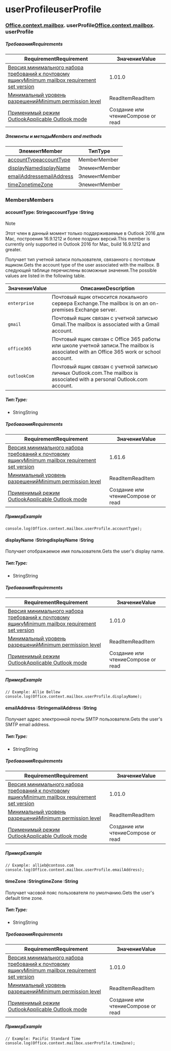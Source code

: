 
# <a name="userprofile"></a><span data-ttu-id="bc66d-101">userProfile</span><span class="sxs-lookup"><span data-stu-id="bc66d-101">userProfile</span></span>

### <span data-ttu-id="bc66d-p101">[Office](Office.md)[.context](Office.context.md)[.mailbox](Office.context.mailbox.md). userProfile</span><span class="sxs-lookup"><span data-stu-id="bc66d-p101">[Office](Office.md)[.context](Office.context.md)[.mailbox](Office.context.mailbox.md). userProfile</span></span>

##### <a name="requirements"></a><span data-ttu-id="bc66d-104">Требования</span><span class="sxs-lookup"><span data-stu-id="bc66d-104">Requirements</span></span>

|<span data-ttu-id="bc66d-105">Requirement</span><span class="sxs-lookup"><span data-stu-id="bc66d-105">Requirement</span></span>| <span data-ttu-id="bc66d-106">Значение</span><span class="sxs-lookup"><span data-stu-id="bc66d-106">Value</span></span>|
|---|---|
|[<span data-ttu-id="bc66d-107">Версия минимального набора требований к почтовому ящику</span><span class="sxs-lookup"><span data-stu-id="bc66d-107">Minimum mailbox requirement set version</span></span>](/javascript/office/requirement-sets/outlook-api-requirement-sets)| <span data-ttu-id="bc66d-108">1.0</span><span class="sxs-lookup"><span data-stu-id="bc66d-108">1.0</span></span>|
|[<span data-ttu-id="bc66d-109">Минимальный уровень разрешений</span><span class="sxs-lookup"><span data-stu-id="bc66d-109">Minimum permission level</span></span>](https://docs.microsoft.com/outlook/add-ins/understanding-outlook-add-in-permissions)| <span data-ttu-id="bc66d-110">ReadItem</span><span class="sxs-lookup"><span data-stu-id="bc66d-110">ReadItem</span></span>|
|[<span data-ttu-id="bc66d-111">Применимый режим Outlook</span><span class="sxs-lookup"><span data-stu-id="bc66d-111">Applicable Outlook mode</span></span>](https://docs.microsoft.com/outlook/add-ins/#extension-points)| <span data-ttu-id="bc66d-112">Создание или чтение</span><span class="sxs-lookup"><span data-stu-id="bc66d-112">Compose or read</span></span>|

##### <a name="members-and-methods"></a><span data-ttu-id="bc66d-113">Элементы и методы</span><span class="sxs-lookup"><span data-stu-id="bc66d-113">Members and methods</span></span>

| <span data-ttu-id="bc66d-114">Элемент</span><span class="sxs-lookup"><span data-stu-id="bc66d-114">Member</span></span> | <span data-ttu-id="bc66d-115">Тип</span><span class="sxs-lookup"><span data-stu-id="bc66d-115">Type</span></span> |
|--------|------|
| [<span data-ttu-id="bc66d-116">accountType</span><span class="sxs-lookup"><span data-stu-id="bc66d-116">accountType</span></span>](#accounttype-string) | <span data-ttu-id="bc66d-117">Member</span><span class="sxs-lookup"><span data-stu-id="bc66d-117">Member</span></span> |
| [<span data-ttu-id="bc66d-118">displayName</span><span class="sxs-lookup"><span data-stu-id="bc66d-118">displayName</span></span>](#displayname-string) | <span data-ttu-id="bc66d-119">Элемент</span><span class="sxs-lookup"><span data-stu-id="bc66d-119">Member</span></span> |
| [<span data-ttu-id="bc66d-120">emailAddress</span><span class="sxs-lookup"><span data-stu-id="bc66d-120">emailAddress</span></span>](#emailaddress-string) | <span data-ttu-id="bc66d-121">Элемент</span><span class="sxs-lookup"><span data-stu-id="bc66d-121">Member</span></span> |
| [<span data-ttu-id="bc66d-122">timeZone</span><span class="sxs-lookup"><span data-stu-id="bc66d-122">timeZone</span></span>](#timezone-string) | <span data-ttu-id="bc66d-123">Элемент</span><span class="sxs-lookup"><span data-stu-id="bc66d-123">Member</span></span> |

### <a name="members"></a><span data-ttu-id="bc66d-124">Members</span><span class="sxs-lookup"><span data-stu-id="bc66d-124">Members</span></span>

####  <a name="accounttype-string"></a><span data-ttu-id="bc66d-125">accountType: String</span><span class="sxs-lookup"><span data-stu-id="bc66d-125">accountType :String</span></span>

> [!NOTE]
> <span data-ttu-id="bc66d-126">Этот член в данный момент только поддерживаемые в Outlook 2016 для Mac, построения 16.9.1212 и более поздних версий.</span><span class="sxs-lookup"><span data-stu-id="bc66d-126">This member is currently only supported in Outlook 2016 for Mac, build 16.9.1212 and greater.</span></span>

<span data-ttu-id="bc66d-127">Получает тип учетной записи пользователя, связанного с почтовым ящиком.</span><span class="sxs-lookup"><span data-stu-id="bc66d-127">Gets the account type of the user associated with the mailbox.</span></span> <span data-ttu-id="bc66d-128">В следующей таблице перечислены возможные значения.</span><span class="sxs-lookup"><span data-stu-id="bc66d-128">The possible values are listed in the following table.</span></span>

| <span data-ttu-id="bc66d-129">Значение</span><span class="sxs-lookup"><span data-stu-id="bc66d-129">Value</span></span> | <span data-ttu-id="bc66d-130">Описание</span><span class="sxs-lookup"><span data-stu-id="bc66d-130">Description</span></span> |
|-------|-------------|
| `enterprise` | <span data-ttu-id="bc66d-131">Почтовый ящик относится локального сервера Exchange.</span><span class="sxs-lookup"><span data-stu-id="bc66d-131">The mailbox is on an on-premises Exchange server.</span></span> |
| `gmail` | <span data-ttu-id="bc66d-132">Почтовый ящик связан с учетной записью Gmail.</span><span class="sxs-lookup"><span data-stu-id="bc66d-132">The mailbox is associated with a Gmail account.</span></span> |
| `office365` | <span data-ttu-id="bc66d-133">Почтовый ящик связан с Office 365 работы или школе учетной записи.</span><span class="sxs-lookup"><span data-stu-id="bc66d-133">The mailbox is associated with an Office 365 work or school account.</span></span> |
| `outlookCom` | <span data-ttu-id="bc66d-134">Почтовый ящик связан с учетной записью личных Outlook.com.</span><span class="sxs-lookup"><span data-stu-id="bc66d-134">The mailbox is associated with a personal Outlook.com account.</span></span> |

##### <a name="type"></a><span data-ttu-id="bc66d-135">Тип:</span><span class="sxs-lookup"><span data-stu-id="bc66d-135">Type:</span></span>

*   <span data-ttu-id="bc66d-136">String</span><span class="sxs-lookup"><span data-stu-id="bc66d-136">String</span></span>

##### <a name="requirements"></a><span data-ttu-id="bc66d-137">Требования</span><span class="sxs-lookup"><span data-stu-id="bc66d-137">Requirements</span></span>

|<span data-ttu-id="bc66d-138">Requirement</span><span class="sxs-lookup"><span data-stu-id="bc66d-138">Requirement</span></span>| <span data-ttu-id="bc66d-139">Значение</span><span class="sxs-lookup"><span data-stu-id="bc66d-139">Value</span></span>|
|---|---|
|[<span data-ttu-id="bc66d-140">Версия минимального набора требований к почтовому ящику</span><span class="sxs-lookup"><span data-stu-id="bc66d-140">Minimum mailbox requirement set version</span></span>](/javascript/office/requirement-sets/outlook-api-requirement-sets)| <span data-ttu-id="bc66d-141">1.6</span><span class="sxs-lookup"><span data-stu-id="bc66d-141">1.6</span></span> |
|[<span data-ttu-id="bc66d-142">Минимальный уровень разрешений</span><span class="sxs-lookup"><span data-stu-id="bc66d-142">Minimum permission level</span></span>](https://docs.microsoft.com/outlook/add-ins/understanding-outlook-add-in-permissions)| <span data-ttu-id="bc66d-143">ReadItem</span><span class="sxs-lookup"><span data-stu-id="bc66d-143">ReadItem</span></span>|
|[<span data-ttu-id="bc66d-144">Применимый режим Outlook</span><span class="sxs-lookup"><span data-stu-id="bc66d-144">Applicable Outlook mode</span></span>](https://docs.microsoft.com/outlook/add-ins/#extension-points)| <span data-ttu-id="bc66d-145">Создание или чтение</span><span class="sxs-lookup"><span data-stu-id="bc66d-145">Compose or read</span></span>|

##### <a name="example"></a><span data-ttu-id="bc66d-146">Пример</span><span class="sxs-lookup"><span data-stu-id="bc66d-146">Example</span></span>

```
console.log(Office.context.mailbox.userProfile.accountType);
```

####  <a name="displayname-string"></a><span data-ttu-id="bc66d-147">displayName :String</span><span class="sxs-lookup"><span data-stu-id="bc66d-147">displayName :String</span></span>

<span data-ttu-id="bc66d-148">Получает отображаемое имя пользователя.</span><span class="sxs-lookup"><span data-stu-id="bc66d-148">Gets the user's display name.</span></span>

##### <a name="type"></a><span data-ttu-id="bc66d-149">Тип:</span><span class="sxs-lookup"><span data-stu-id="bc66d-149">Type:</span></span>

*   <span data-ttu-id="bc66d-150">String</span><span class="sxs-lookup"><span data-stu-id="bc66d-150">String</span></span>

##### <a name="requirements"></a><span data-ttu-id="bc66d-151">Требования</span><span class="sxs-lookup"><span data-stu-id="bc66d-151">Requirements</span></span>

|<span data-ttu-id="bc66d-152">Requirement</span><span class="sxs-lookup"><span data-stu-id="bc66d-152">Requirement</span></span>| <span data-ttu-id="bc66d-153">Значение</span><span class="sxs-lookup"><span data-stu-id="bc66d-153">Value</span></span>|
|---|---|
|[<span data-ttu-id="bc66d-154">Версия минимального набора требований к почтовому ящику</span><span class="sxs-lookup"><span data-stu-id="bc66d-154">Minimum mailbox requirement set version</span></span>](/javascript/office/requirement-sets/outlook-api-requirement-sets)| <span data-ttu-id="bc66d-155">1.0</span><span class="sxs-lookup"><span data-stu-id="bc66d-155">1.0</span></span>|
|[<span data-ttu-id="bc66d-156">Минимальный уровень разрешений</span><span class="sxs-lookup"><span data-stu-id="bc66d-156">Minimum permission level</span></span>](https://docs.microsoft.com/outlook/add-ins/understanding-outlook-add-in-permissions)| <span data-ttu-id="bc66d-157">ReadItem</span><span class="sxs-lookup"><span data-stu-id="bc66d-157">ReadItem</span></span>|
|[<span data-ttu-id="bc66d-158">Применимый режим Outlook</span><span class="sxs-lookup"><span data-stu-id="bc66d-158">Applicable Outlook mode</span></span>](https://docs.microsoft.com/outlook/add-ins/#extension-points)| <span data-ttu-id="bc66d-159">Создание или чтение</span><span class="sxs-lookup"><span data-stu-id="bc66d-159">Compose or read</span></span>|

##### <a name="example"></a><span data-ttu-id="bc66d-160">Пример</span><span class="sxs-lookup"><span data-stu-id="bc66d-160">Example</span></span>

```
// Example: Allie Bellew
console.log(Office.context.mailbox.userProfile.displayName);
```

####  <a name="emailaddress-string"></a><span data-ttu-id="bc66d-161">emailAddress :String</span><span class="sxs-lookup"><span data-stu-id="bc66d-161">emailAddress :String</span></span>

<span data-ttu-id="bc66d-162">Получает адрес электронной почты SMTP пользователя.</span><span class="sxs-lookup"><span data-stu-id="bc66d-162">Gets the user's SMTP email address.</span></span>

##### <a name="type"></a><span data-ttu-id="bc66d-163">Тип:</span><span class="sxs-lookup"><span data-stu-id="bc66d-163">Type:</span></span>

*   <span data-ttu-id="bc66d-164">String</span><span class="sxs-lookup"><span data-stu-id="bc66d-164">String</span></span>

##### <a name="requirements"></a><span data-ttu-id="bc66d-165">Требования</span><span class="sxs-lookup"><span data-stu-id="bc66d-165">Requirements</span></span>

|<span data-ttu-id="bc66d-166">Requirement</span><span class="sxs-lookup"><span data-stu-id="bc66d-166">Requirement</span></span>| <span data-ttu-id="bc66d-167">Значение</span><span class="sxs-lookup"><span data-stu-id="bc66d-167">Value</span></span>|
|---|---|
|[<span data-ttu-id="bc66d-168">Версия минимального набора требований к почтовому ящику</span><span class="sxs-lookup"><span data-stu-id="bc66d-168">Minimum mailbox requirement set version</span></span>](/javascript/office/requirement-sets/outlook-api-requirement-sets)| <span data-ttu-id="bc66d-169">1.0</span><span class="sxs-lookup"><span data-stu-id="bc66d-169">1.0</span></span>|
|[<span data-ttu-id="bc66d-170">Минимальный уровень разрешений</span><span class="sxs-lookup"><span data-stu-id="bc66d-170">Minimum permission level</span></span>](https://docs.microsoft.com/outlook/add-ins/understanding-outlook-add-in-permissions)| <span data-ttu-id="bc66d-171">ReadItem</span><span class="sxs-lookup"><span data-stu-id="bc66d-171">ReadItem</span></span>|
|[<span data-ttu-id="bc66d-172">Применимый режим Outlook</span><span class="sxs-lookup"><span data-stu-id="bc66d-172">Applicable Outlook mode</span></span>](https://docs.microsoft.com/outlook/add-ins/#extension-points)| <span data-ttu-id="bc66d-173">Создание или чтение</span><span class="sxs-lookup"><span data-stu-id="bc66d-173">Compose or read</span></span>|

##### <a name="example"></a><span data-ttu-id="bc66d-174">Пример</span><span class="sxs-lookup"><span data-stu-id="bc66d-174">Example</span></span>

```
// Example: allieb@contoso.com
console.log(Office.context.mailbox.userProfile.emailAddress);
```

####  <a name="timezone-string"></a><span data-ttu-id="bc66d-175">timeZone :String</span><span class="sxs-lookup"><span data-stu-id="bc66d-175">timeZone :String</span></span>

<span data-ttu-id="bc66d-176">Получает часовой пояс пользователя по умолчанию.</span><span class="sxs-lookup"><span data-stu-id="bc66d-176">Gets the user's default time zone.</span></span>

##### <a name="type"></a><span data-ttu-id="bc66d-177">Тип:</span><span class="sxs-lookup"><span data-stu-id="bc66d-177">Type:</span></span>

*   <span data-ttu-id="bc66d-178">String</span><span class="sxs-lookup"><span data-stu-id="bc66d-178">String</span></span>

##### <a name="requirements"></a><span data-ttu-id="bc66d-179">Требования</span><span class="sxs-lookup"><span data-stu-id="bc66d-179">Requirements</span></span>

|<span data-ttu-id="bc66d-180">Requirement</span><span class="sxs-lookup"><span data-stu-id="bc66d-180">Requirement</span></span>| <span data-ttu-id="bc66d-181">Значение</span><span class="sxs-lookup"><span data-stu-id="bc66d-181">Value</span></span>|
|---|---|
|[<span data-ttu-id="bc66d-182">Версия минимального набора требований к почтовому ящику</span><span class="sxs-lookup"><span data-stu-id="bc66d-182">Minimum mailbox requirement set version</span></span>](/javascript/office/requirement-sets/outlook-api-requirement-sets)| <span data-ttu-id="bc66d-183">1.0</span><span class="sxs-lookup"><span data-stu-id="bc66d-183">1.0</span></span>|
|[<span data-ttu-id="bc66d-184">Минимальный уровень разрешений</span><span class="sxs-lookup"><span data-stu-id="bc66d-184">Minimum permission level</span></span>](https://docs.microsoft.com/outlook/add-ins/understanding-outlook-add-in-permissions)| <span data-ttu-id="bc66d-185">ReadItem</span><span class="sxs-lookup"><span data-stu-id="bc66d-185">ReadItem</span></span>|
|[<span data-ttu-id="bc66d-186">Применимый режим Outlook</span><span class="sxs-lookup"><span data-stu-id="bc66d-186">Applicable Outlook mode</span></span>](https://docs.microsoft.com/outlook/add-ins/#extension-points)| <span data-ttu-id="bc66d-187">Создание или чтение</span><span class="sxs-lookup"><span data-stu-id="bc66d-187">Compose or read</span></span>|

##### <a name="example"></a><span data-ttu-id="bc66d-188">Пример</span><span class="sxs-lookup"><span data-stu-id="bc66d-188">Example</span></span>

```
// Example: Pacific Standard Time
console.log(Office.context.mailbox.userProfile.timeZone);
```